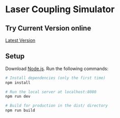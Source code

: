 # Laser Coupling Simulator
## Try Current Version online
[Latest Version](https://benjaminorthner.github.io/laserCouplingSimulator/)

## Setup
Download [Node.js](https://nodejs.org/en/download/).
Run the following commands:

``` bash
# Install dependencies (only the first time)
npm install

# Run the local server at localhost:8080
npm run dev

# Build for production in the dist/ directory
npm run build
```

